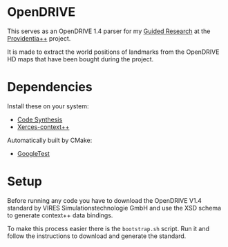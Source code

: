 # OpenDRIVE

This serves as an OpenDRIVE 1.4 parser for my [Guided Research](https://github.com/Brucknem/GuidedResearch) at the
[Providentia++](https://innovation-mobility.com/) project.

It is made to extract the world positions of landmarks from the OpenDRIVE HD maps that have been bought during the
project.

# Dependencies

Install these on your system:

- [Code Synthesis](https://www.codesynthesis.com/products/xsd/download.xhtml)
- [Xerces-context++](https://xerces.apache.org/xerces-c/download.cgi)

Automatically built by CMake:

- [GoogleTest](https://github.com/google/googletest.git)

# Setup

Before running any code you have to download the OpenDRIVE V1.4 standard by VIRES Simulationstechnologie GmbH and use
the XSD schema to generate context++ data bindings.

To make this process easier there is the `bootstrap.sh` script. Run it and follow the instructions to download and
generate the standard.
